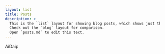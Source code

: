 ```yaml
---
layout: list
title: Posts
description: >
  This is the `list` layout for showing blog posts, which shows just the title and groups them by year of publication.
  Check out the `blog` layout for comparison.
  Open `posts.md` to edit this text.
---
```


AiDaip